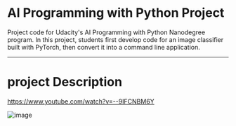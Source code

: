 # AI Programming with Python Project

Project code for Udacity's AI Programming with Python Nanodegree program. In this project, students first develop code for an image classifier built with PyTorch, then convert it into a command line application.

---------------------------------------------------------------------
# project Description

https://www.youtube.com/watch?v=--9IFCNBM6Y

![image](https://github.com/shakil1819/PyTorch-Create-Your-Own-Classifer/assets/58840439/1b161fe3-4111-4ae4-8a25-f0c1bb3008eb)
